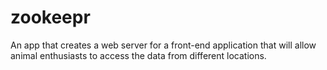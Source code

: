 # zookeepr
An app that  creates  a web server for a front-end application that will allow animal enthusiasts to access the data from different locations.

